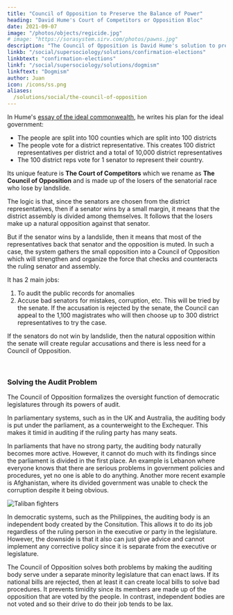 ```yaml
---
title: "Council of Opposition to Preserve the Balance of Power"
heading: "David Hume's Court of Competitors or Opposition Bloc"
date: 2021-09-07
image: "/photos/objects/regicide.jpg"
# image: "https://sorasystem.sirv.com/photos/pawns.jpg"
description: "The Council of Opposition is David Hume's solution to prevent tyranny in a democratic government"
linkb: "/social/supersociology/solutions/confirmation-elections"
linkbtext: "confirmation-elections"
linkf: "/social/supersociology/solutions/dogmism"
linkftext: "Dogmism"
author: Juan
icon: /icons/ss.png
aliases:
  /solutions/social/the-council-of-opposition
---
```


In Hume's [essay of the ideal commonwealth](/research/hume/essays/part-2/16-the-ideal-system-of-government), he writes his plan for the ideal government: 

- The people are split into 100 counties which are split into 100 districts
- The people vote for a district representative. This creates 100 district representatives per district and a total of 10,000 district representatives
- The 100 district reps vote for 1 senator to represent their country. 

Its unique feature is **The Court of Competitors** which we rename as **The Council of Opposition** and is made up of the losers of the senatorial race who lose by landslide.

The logic is that, since the senators are chosen from the district representatives, then if a senator wins by a small margin, it means that the district assembly is divided among themselves. It follows that the losers make up a natural opposition against that senator. 

But if the senator wins by a landslide, then it means that most of the representatives back that senator and the opposition is muted.  In such a case, the system gathers the small opposition into a Council of Opposition which will strengthen and organize the force that checks and counteracts the ruling senator and assembly.

It has 2 main jobs:

1. To audit the public records for anomalies 
2. Accuse bad senators for mistakes, corruption, etc. This will be tried by the senate. If the accusation is rejected by the senate, the Council can appeal to the 1,100 magistrates who will then choose up to 300 district representatives to try the case. 

If the senators do not win by landslide, then the natural opposition within the senate will create regular accusations and there is less need for a Council of Opposition. 

<br>

### Solving the Audit Problem

The Council of Opposition formalizes the oversight function of democratic legislatures through its powers of audit.

In parliamentary systems, such as in the UK and Australia, the auditing body is put under the parliament, as a counterweight to the Exchequer. This makes it timid in auditing if the ruling party has many seats. 

In parliaments that have no strong party, the auditing body naturally becomes more active. However, it cannot do much with its findings since the parliament is divided in the first place. An example is Lebanon where everyone knows that there are serious problems in government policies and procedures, yet no one is able to do anything. Another more recent example is Afghanistan, where its divided government was unable to check the corruption despite it being obvious. 

![Taliban fighters](https://sorasystem.sirv.com/photos/af/taliban.jpg)

In democratic systems, such as the Philippines, the auditing body is an independent body created by the Consitution. This allows it to do its job regardless of the ruling person in the executive or party in the legislature. However, the downside is that it also can just give advice and cannot implement any corrective policy since it is separate from the executive or legislature.

The Council of Opposition solves both problems by making the auditing body serve under a separate minority legislature that can enact laws. If its national bills are rejected, then at least it can create local bills to solve bad procedures. It prevents timidity since its members are made up of the opposition that are voted by the people. In contrast, independent bodies are not voted and so their drive to do their job tends to be lax. 
